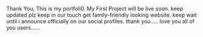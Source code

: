  Thank You, This is my portfoli0.
My First Project will be live soon.
keep updated plz keep in our touch get family-friendly looking website.
keep wait until i announce officially on our social profiles.
thank you..... love you all of you users......
